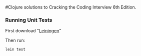 #Clojure solutions to Cracking the Coding Interview 6th Edition.

### Running Unit Tests

First download "[Leiningen](http://leiningen.org/)" 

Then run:

    lein test

